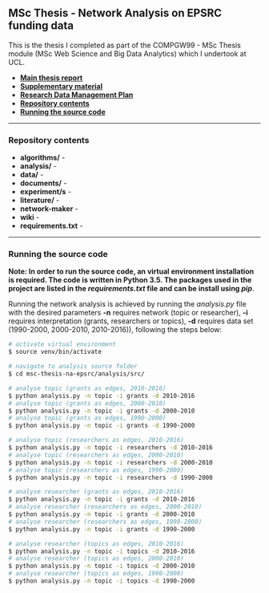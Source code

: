 ## MSc Thesis - Network Analysis on EPSRC funding data

This is the thesis I completed as part of the COMPGW99 - MSc Thesis module (MSc Web Science and Big Data Analytics) which I undertook at UCL.

* **[Main thesis report](https://github.com/SergiuTripon/msc-thesis-na-epsrc/blob/master/documents/thesis/pdf/15110029_sergiu_tripon_epsrc_network_analysis.pdf)**
* **[Supplementary material](https://github.com/SergiuTripon/msc-thesis-na-epsrc/blob/master/documents/supplementary-material/15110029_sergiu_tripon_supplementary_material.pdf)**
* **[Research Data Management Plan](https://github.com/SergiuTripon/msc-thesis-na-epsrc/blob/master/documents/research-data-management-plan/pdf/15110029_sergiu_tripon_research_data_management_plan.pdf)**
* **[Repository contents](#user-content-repository-contents)**
* **[Running the source code](#user-content-running-the-source-code)**

---

### Repository contents

* **algorithms/** - 
* **analysis/** - 
* **data/** - 
* **documents/** - 
* **experiment/s** -
* **literature/** - 
* **network-maker** - 
* **wiki** - 
* **requirements.txt** - 

---

### Running the source code

**Note: In order to run the source code, an virtual environment installation is required. The code is written in Python 3.5. The packages used in the project are listed in the _requirements.txt_ file and can be install using _pip_**.

Running the network analysis is achieved by running the *analysis.py* file with the desired parameters **-n** requires network (topic or researcher), **-i** requires interpretation (grants, researchers or topics), **-d** requires data set (1990-2000, 2000-2010, 2010-2016)), following the steps below:

```bash
# activate virtual environment
$ source venv/bin/activate

# navigate to analysis source folder
$ cd msc-thesis-na-epsrc/analysis/src/

# analyse topic (grants as edges, 2010-2016)
$ python analysis.py -n topic -i grants -d 2010-2016
# analyse topic (grants as edges, 2000-2010)
$ python analysis.py -n topic -i grants -d 2000-2010
# analyse topic (grants as edges, 1990-2000)
$ python analysis.py -n topic -i grants -d 1990-2000

# analyse topic (researchers as edges, 2010-2016)
$ python analysis.py -n topic -i researchers -d 2010-2016
# analyse topic (researchers as edges, 2000-2010)
$ python analysis.py -n topic -i researchers -d 2000-2010
# analyse topic (researchers as edges, 1990-2000)
$ python analysis.py -n topic -i researchers -d 1990-2000

# analyse researcher (grants as edges, 2010-2016)
$ python analysis.py -n topic -i grants -d 2010-2016
# analyse researcher (researchers as edges, 2000-2010)
$ python analysis.py -n topic -i grants -d 2000-2010
# analyse researcher (researchers as edges, 1990-2000)
$ python analysis.py -n topic -i grants -d 1990-2000

# analyse researcher (topics as edges, 2010-2016)
$ python analysis.py -n topic -i topics -d 2010-2016
# analyse researcher (topics as edges, 2000-2010)
$ python analysis.py -n topic -i topics -d 2000-2010
# analyse researcher (topics as edges, 1990-2000)
$ python analysis.py -n topic -i topics -d 1990-2000
```
